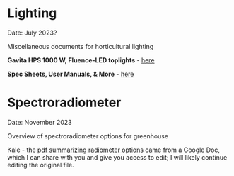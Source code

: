 # Lighting  
Date: July 2023?  

Miscellaneous documents for horticultural lighting

**Gavita HPS 1000 W, Fluence-LED toplights** - [here](https://github.com/ahanes3/lighting/blob/main/docs/Fluence_Gavita_Specs.pdf) 

**Spec Sheets, User Manuals, & More** - [here](https://github.com/ahanes3/lighting/tree/main/docs)

# Spectroradiometer 
Date: November 2023 

Overview of spectroradiometer options for greenhouse  

Kale - the [pdf summarizing radiometer options](https://github.com/ahanes3/lighting/blob/main/spectrometer/Spectrometers%20for%20Greenhouse%20Applications%20(v01).pdf) came from a Google Doc, which I can share with you and give you access to edit; I will likely continue editing the original file.
